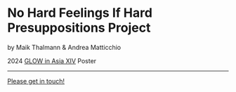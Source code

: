 # No Hard Feelings If Hard Presuppositions Project

by Maik Thalmann & Andrea Matticchio

2024 [GLOW in Asia XIV](http://ling.cuhk.edu.hk/glowxiv/) Poster


-----

[Please get in touch!](mailto:maik.thalmann@gmail.com?cc=andreamatticchio@gmail.com)
